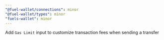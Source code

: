 ```yaml
---
"@fuel-wallet/connections": minor
"@fuel-wallet/types": minor
"fuels-wallet": minor
---
```


Add `Gas Limit` input to customize transaction fees when sending a transfer
